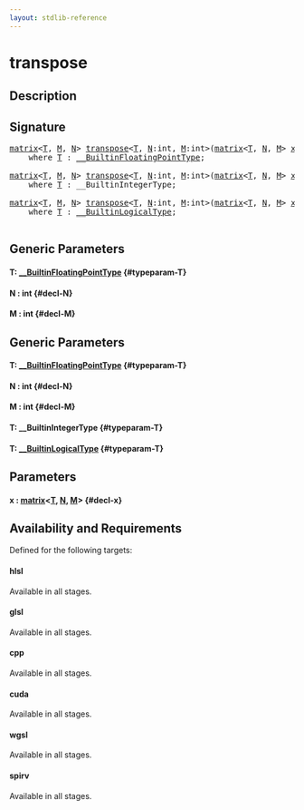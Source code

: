 ```yaml
---
layout: stdlib-reference
---
```


# transpose

## Description





## Signature 

<pre>
<a href="/stdlib-reference/types/matrix/index">matrix</a>&lt;<a href="/stdlib-reference/global-decls/transpose#typeparam-T" class="code_type">T</a>, <a href="/stdlib-reference/global-decls/transpose#decl-M" class="code_var">M</a>, <a href="/stdlib-reference/global-decls/transpose#decl-N" class="code_var">N</a>&gt; <a href="/stdlib-reference/global-decls/transpose">transpose</a>&lt;<a href="/stdlib-reference/global-decls/transpose#typeparam-T" class="code_type">T</a>, <a href="/stdlib-reference/global-decls/transpose#decl-N" class="code_var">N</a>:<span class="code_keyword">int</span>, <a href="/stdlib-reference/global-decls/transpose#decl-M" class="code_var">M</a>:<span class="code_keyword">int</span>&gt;(<a href="/stdlib-reference/types/matrix/index">matrix</a>&lt;<a href="/stdlib-reference/global-decls/transpose#typeparam-T" class="code_type">T</a>, <a href="/stdlib-reference/global-decls/transpose#decl-N" class="code_var">N</a>, <a href="/stdlib-reference/global-decls/transpose#decl-M" class="code_var">M</a>&gt; <a href="/stdlib-reference/global-decls/transpose#decl-x" class="code_param">x</a>)
    <span class='code_keyword'>where</span> <a href="/stdlib-reference/global-decls/transpose#typeparam-T" class="code_type">T</a> : <a href="/stdlib-reference/interfaces/BuiltinFloatingPointType/index">__BuiltinFloatingPointType</a>;

<a href="/stdlib-reference/types/matrix/index">matrix</a>&lt;<a href="/stdlib-reference/global-decls/transpose#typeparam-T" class="code_type">T</a>, <a href="/stdlib-reference/global-decls/transpose#decl-M" class="code_var">M</a>, <a href="/stdlib-reference/global-decls/transpose#decl-N" class="code_var">N</a>&gt; <a href="/stdlib-reference/global-decls/transpose">transpose</a>&lt;<a href="/stdlib-reference/global-decls/transpose#typeparam-T" class="code_type">T</a>, <a href="/stdlib-reference/global-decls/transpose#decl-N" class="code_var">N</a>:<span class="code_keyword">int</span>, <a href="/stdlib-reference/global-decls/transpose#decl-M" class="code_var">M</a>:<span class="code_keyword">int</span>&gt;(<a href="/stdlib-reference/types/matrix/index">matrix</a>&lt;<a href="/stdlib-reference/global-decls/transpose#typeparam-T" class="code_type">T</a>, <a href="/stdlib-reference/global-decls/transpose#decl-N" class="code_var">N</a>, <a href="/stdlib-reference/global-decls/transpose#decl-M" class="code_var">M</a>&gt; <a href="/stdlib-reference/global-decls/transpose#decl-x" class="code_param">x</a>)
    <span class='code_keyword'>where</span> <a href="/stdlib-reference/global-decls/transpose#typeparam-T" class="code_type">T</a> : __BuiltinIntegerType;

<a href="/stdlib-reference/types/matrix/index">matrix</a>&lt;<a href="/stdlib-reference/global-decls/transpose#typeparam-T" class="code_type">T</a>, <a href="/stdlib-reference/global-decls/transpose#decl-M" class="code_var">M</a>, <a href="/stdlib-reference/global-decls/transpose#decl-N" class="code_var">N</a>&gt; <a href="/stdlib-reference/global-decls/transpose">transpose</a>&lt;<a href="/stdlib-reference/global-decls/transpose#typeparam-T" class="code_type">T</a>, <a href="/stdlib-reference/global-decls/transpose#decl-N" class="code_var">N</a>:<span class="code_keyword">int</span>, <a href="/stdlib-reference/global-decls/transpose#decl-M" class="code_var">M</a>:<span class="code_keyword">int</span>&gt;(<a href="/stdlib-reference/types/matrix/index">matrix</a>&lt;<a href="/stdlib-reference/global-decls/transpose#typeparam-T" class="code_type">T</a>, <a href="/stdlib-reference/global-decls/transpose#decl-N" class="code_var">N</a>, <a href="/stdlib-reference/global-decls/transpose#decl-M" class="code_var">M</a>&gt; <a href="/stdlib-reference/global-decls/transpose#decl-x" class="code_param">x</a>)
    <span class='code_keyword'>where</span> <a href="/stdlib-reference/global-decls/transpose#typeparam-T" class="code_type">T</a> : <a href="/stdlib-reference/interfaces/BuiltinLogicalType/index">__BuiltinLogicalType</a>;

</pre>

## Generic Parameters

#### T: [\_\_BuiltinFloatingPointType](/stdlib-reference/interfaces/BuiltinFloatingPointType/index) {#typeparam-T}
#### N  : int {#decl-N}
#### M  : int {#decl-M}

## Generic Parameters

#### T: [\_\_BuiltinFloatingPointType](/stdlib-reference/interfaces/BuiltinFloatingPointType/index) {#typeparam-T}
#### N  : int {#decl-N}
#### M  : int {#decl-M}
#### T: \_\_BuiltinIntegerType {#typeparam-T}
#### T: [\_\_BuiltinLogicalType](/stdlib-reference/interfaces/BuiltinLogicalType/index) {#typeparam-T}

## Parameters

#### x  : [matrix](/stdlib-reference/types/matrix/index)\<[T](/stdlib-reference/types/matrix/T), [N](/stdlib-reference/types/matrix/index#decl-N), [M](/stdlib-reference/types/matrix/index#decl-M)\> {#decl-x}

## Availability and Requirements

Defined for the following targets:

#### hlsl
Available in all stages.

#### glsl
Available in all stages.

#### cpp
Available in all stages.

#### cuda
Available in all stages.

#### wgsl
Available in all stages.

#### spirv
Available in all stages.



